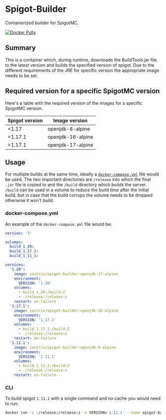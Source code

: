 # Spigot-Builder

Containerized builder for SpigotMC.

[![Docker Pulls](https://img.shields.io/docker/pulls/zastrix/spigot-builder?logo=docker)
](https://hub.docker.com/r/zastrix/spigot-builder)

## Summary

This is a container which, during runtime, downloads the BuildTools.jar file to the latest version and builds the specified version of spigot. Due to the different requirements of the JRE for specific version the appropriate image needs to be set.

## Required version for a specific SpigotMC version

Here's a table with the required version of the images for a specific SpigotMC version. 

|Spigot version|Image version|
|------|------|
|<1.17|openjdk-8-alpine|
|=1.17.1|openjdk-16-alpine|
|>1.17.1|openjdk-17-alpine|

## Usage

For multiple builds at the same time, ideally a [`docker-compose.yml`](./docker-compose-example.yml) file would be used. The two important directories are `/release` into which the final `.jar` file is copied to and the `/build` directory which builds the server. `/build` can be used in a volume to reduce the build time after the initial build, but in case that the build corrups the volume needs to be dropped otherwise it won't build. 

### docker-compose.yml

An example of the `docker-compose.yml` file would be:

```yml
version: '3'

volumes:
  build_1_20:
  build_1_17_1:
  build_1_11_1:

services:
  '1.20':
    image: zastrix/spigot-builder:openjdk-17-alpine
    environment:
      VERSION: '1.20'
    volumes:
      - build_1_20:/build:Z
      - ./release:/release:z
    restart: on-failure
  '1.17.1':
    image: zastrix/spigot-builder:openjdk-16-alpine
    environment:
      VERSION: '1.17.1'
    volumes:
      - build_1_17_1:/build:Z
      - ./release:/release:z
    restart: on-failure
  '1.11.1':
    image: zastrix/spigot-builder:openjdk-8-alpine
    environment:
      VERSION: '1.11.1'
    volumes:
      - build_1_11_1:/build:Z
      - ./release:/release:z
    restart: on-failure
```

### CLI

To build spigot `1.11.1` with a single command and no cache you would need to run:

```bash
docker run -v ./release:/release:z -e VERSION='1.11.1' --name spigot-builder-1.11.1 zastrix/spigot-builder:openjdk-8-alpine
```